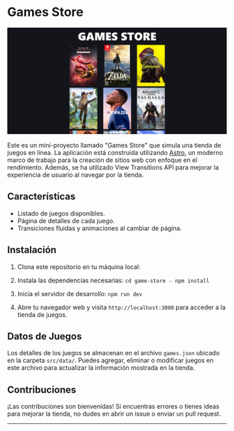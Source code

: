 # Games Store

![Game Store Logo](static/images/game-store.png)

Este es un mini-proyecto llamado "Games Store" que simula una tienda de juegos en línea. La aplicación está construida utilizando [Astro](https://astro.build/), un moderno marco de trabajo para la creación de sitios web con enfoque en el rendimiento. Además, se ha utilizado View Transitions API para mejorar la experiencia de usuario al navegar por la tienda.

## Características

- Listado de juegos disponibles.
- Página de detalles de cada juego.
- Transiciones fluidas y animaciones al cambiar de página.

## Instalación

1. Clona este repositorio en tu máquina local:

2. Instala las dependencias necesarias: `cd game-store - npm install`
3. Inicia el servidor de desarrollo: `npm run dev`
4. Abre tu navegador web y visita `http://localhost:3000` para acceder a la tienda de juegos.

## Datos de Juegos

Los detalles de los juegos se almacenan en el archivo `games.json` ubicado en la carpeta `src/data/`. Puedes agregar, eliminar o modificar juegos en este archivo para actualizar la información mostrada en la tienda.

## Contribuciones

¡Las contribuciones son bienvenidas! Si encuentras errores o tienes ideas para mejorar la tienda, no dudes en abrir un issue o enviar un pull request.

---
